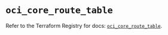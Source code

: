 # `oci_core_route_table`

Refer to the Terraform Registry for docs: [`oci_core_route_table`](https://registry.terraform.io/providers/oracle/oci/6.37.0/docs/resources/core_route_table).
